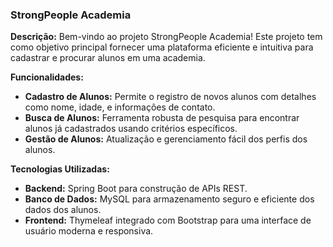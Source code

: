 ### StrongPeople Academia

**Descrição:**
Bem-vindo ao projeto StrongPeople Academia! Este projeto tem como objetivo principal fornecer uma plataforma eficiente e intuitiva para cadastrar e procurar alunos em uma academia.

**Funcionalidades:**
- **Cadastro de Alunos:** Permite o registro de novos alunos com detalhes como nome, idade, e informações de contato.
- **Busca de Alunos:** Ferramenta robusta de pesquisa para encontrar alunos já cadastrados usando critérios específicos.
- **Gestão de Alunos:** Atualização e gerenciamento fácil dos perfis dos alunos.

**Tecnologias Utilizadas:**
- **Backend:** Spring Boot para construção de APIs REST.
- **Banco de Dados:** MySQL para armazenamento seguro e eficiente dos dados dos alunos.
- **Frontend:** Thymeleaf integrado com Bootstrap para uma interface de usuário moderna e responsiva.
